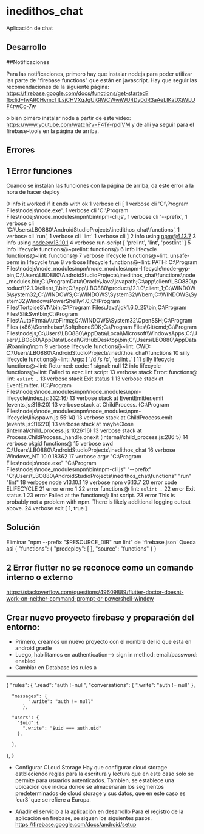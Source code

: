 # inedithos_chat

Aplicación de chat

## Desarrollo 
##Notificaciones 

Para las notificaciones, primero hay que instalar nodejs para poder utilizar las parte de "firebase functions" que están en javascript. 
Hay que seguir las recomendaciones de la siguiente página: 
https://firebase.google.com/docs/functions/get-started?fbclid=IwAR0HvmcTILsjCHVXqJgUjGlWCWwiWU4Dy0dR3aAeLIKaDXjWLUF4rwCc-7w

o bien pimero instalar node a partir de este video:
https://www.youtube.com/watch?v=F41Y-rpdlVM
y de alli ya seguir para el firebase-tools en la página de arriba.

## Errores 
## 1 Error funciones 
Cuando se instalan las funciones con la página de arriba, da este error a la hora de hacer deploy

0 info it worked if it ends with ok
1 verbose cli [
1 verbose cli   'C:\\Program Files\\nodejs\\node.exe',
1 verbose cli   'C:\\Program Files\\nodejs\\node_modules\\npm\\bin\\npm-cli.js',
1 verbose cli   '--prefix',
1 verbose cli   'C:\\Users\\LBO880\\AndroidStudioProjects\\inedithos_chat\\functions',
1 verbose cli   'run',
1 verbose cli   'lint'
1 verbose cli ]
2 info using npm@6.13.7
3 info using node@v13.10.1
4 verbose run-script [ 'prelint', 'lint', 'postlint' ]
5 info lifecycle functions@~prelint: functions@
6 info lifecycle functions@~lint: functions@
7 verbose lifecycle functions@~lint: unsafe-perm in lifecycle true
8 verbose lifecycle functions@~lint: PATH: C:\Program Files\nodejs\node_modules\npm\node_modules\npm-lifecycle\node-gyp-bin;C:\Users\LBO880\AndroidStudioProjects\inedithos_chat\functions\node_modules\.bin;C:\ProgramData\Oracle\Java\javapath;C:\app\client\LBO880\product\12.1.0\client_1\bin;C:\app\LBO880\product\12.1.0\client_1;C:\WINDOWS\system32;C:\WINDOWS;C:\WINDOWS\System32\Wbem;C:\WINDOWS\System32\WindowsPowerShell\v1.0\;C:\Program Files\TortoiseSVN\bin;C:\Program Files\Java\jdk1.6.0_25\bin;C:\Program Files\SlikSvn\bin\;C:\Program Files\AutoFirma\AutoFirma;C:\WINDOWS\System32\OpenSSH\;C:\Program Files (x86)\Sennheiser\SoftphoneSDK\;C:\Program Files\Git\cmd;C:\Program Files\nodejs\;C:\Users\LBO880\AppData\Local\Microsoft\WindowsApps;C:\Users\LBO880\AppData\Local\GitHubDesktop\bin;C:\Users\LBO880\AppData\Roaming\npm
9 verbose lifecycle functions@~lint: CWD: C:\Users\LBO880\AndroidStudioProjects\inedithos_chat\functions
10 silly lifecycle functions@~lint: Args: [ '/d /s /c', 'eslint .' ]
11 silly lifecycle functions@~lint: Returned: code: 1  signal: null
12 info lifecycle functions@~lint: Failed to exec lint script
13 verbose stack Error: functions@ lint: `eslint .`
13 verbose stack Exit status 1
13 verbose stack     at EventEmitter.<anonymous> (C:\Program Files\nodejs\node_modules\npm\node_modules\npm-lifecycle\index.js:332:16)
13 verbose stack     at EventEmitter.emit (events.js:316:20)
13 verbose stack     at ChildProcess.<anonymous> (C:\Program Files\nodejs\node_modules\npm\node_modules\npm-lifecycle\lib\spawn.js:55:14)
13 verbose stack     at ChildProcess.emit (events.js:316:20)
13 verbose stack     at maybeClose (internal/child_process.js:1026:16)
13 verbose stack     at Process.ChildProcess._handle.onexit (internal/child_process.js:286:5)
14 verbose pkgid functions@
15 verbose cwd C:\Users\LBO880\AndroidStudioProjects\inedithos_chat
16 verbose Windows_NT 10.0.18362
17 verbose argv "C:\\Program Files\\nodejs\\node.exe" "C:\\Program Files\\nodejs\\node_modules\\npm\\bin\\npm-cli.js" "--prefix" "C:\\Users\\LBO880\\AndroidStudioProjects\\inedithos_chat\\functions" "run" "lint"
18 verbose node v13.10.1
19 verbose npm  v6.13.7
20 error code ELIFECYCLE
21 error errno 1
22 error functions@ lint: `eslint .`
22 error Exit status 1
23 error Failed at the functions@ lint script.
23 error This is probably not a problem with npm. There is likely additional logging output above.
24 verbose exit [ 1, true ]

## Solución
Eliminar "npm --prefix \"$RESOURCE_DIR\" run lint" de 'firebase.json'
Queda asi
{
  "functions": {
    "predeploy": [
    ],
    "source": "functions"
  }
}


## 2 Error flutter no se reconoce como un comando interno o externo
https://stackoverflow.com/questions/49609889/flutter-doctor-doesnt-work-on-neither-command-prompt-or-powershell-window



## Crear nuevo proyecto firebase y preparación del entorno:
- Primero, creamos un nuevo proyecto con el nombre del id que esta en android gradle
- Luego, habilitamos en authentication--> sign in method: email/password: enabled
-  Cambiar en Database los rules a 
--------------------------------------------
{
  "rules": {
    ".read": "auth !=null",
      "conversations": {
            ".write": "auth != null"
          },
            
      "messages": {
            ".write": "auth != null"
          },
               
      "users": {
        "$uid":{
          ".write": "$uid === auth.uid"
        },
         
      },
  },
}
- Configurar CLoud Storage 
Hay que configurar cloud storage estbleciendo reglas para la escritura y lectura que en este caso solo se permite para usuarios autenticados. Tambien, se establece una ubicación que indica donde se almacenarán los segmentos predeterminados de cloud storage y sus datos, que en este caso es ‘eur3’ que se refiere a Europa.


 - Añadir el servicio a la aplicación en desarrollo 
 Para el registro de la aplicación en firebase, se siguen los siguientes pasos. https://firebase.google.com/docs/android/setup
 
 

